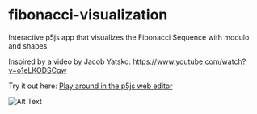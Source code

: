 # fibonacci-visualization
Interactive p5js app that visualizes the Fibonacci Sequence with modulo and shapes.

Inspired by a video by Jacob Yatsko: https://www.youtube.com/watch?v=o1eLKODSCqw

Try it out here: [Play around in the p5js web editor](https://editor.p5js.org/im-griff/full/d_mFJhr7g)

![Alt Text](https://i.imgur.com/jMMTvOP.gif)
